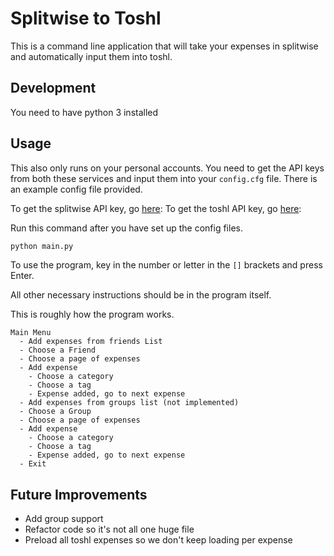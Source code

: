 # Splitwise to Toshl

This is a command line application that will take your expenses in splitwise and automatically input them into toshl.

## Development

You need to have python 3 installed

## Usage

This also only runs on your personal accounts. You need to get the API keys from both these services and input them into your `config.cfg` file. There is an example config file provided.

To get the splitwise API key, go [here](https://secure.splitwise.com/apps):
To get the toshl API key, go [here](https://developer.toshl.com/):

Run this command after you have set up the config files.

```sh
python main.py
```

To use the program, key in the number or letter in the `[]` brackets and press Enter.

All other necessary instructions should be in the program itself.

This is roughly how the program works.

```
Main Menu
  - Add expenses from friends List
  - Choose a Friend
  - Choose a page of expenses
  - Add expense
    - Choose a category
    - Choose a tag
    - Expense added, go to next expense
  - Add expenses from groups list (not implemented)
  - Choose a Group
  - Choose a page of expenses
  - Add expense
    - Choose a category
    - Choose a tag
    - Expense added, go to next expense
  - Exit

```

## Future Improvements

- Add group support
- Refactor code so it's not all one huge file
- Preload all toshl expenses so we don't keep loading per expense
